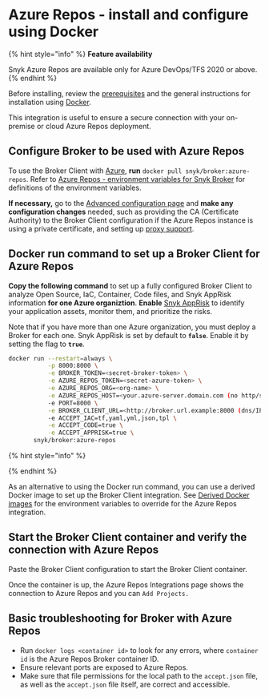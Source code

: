 # Azure Repos - install and configure using Docker

{% hint style="info" %}
**Feature availability**

Snyk Azure Repos are available only for Azure DevOps/TFS 2020 or above.
{% endhint %}

Before installing, review the [prerequisites](./) and the general instructions for installation using [Docker](../install-and-configure-broker-using-docker.md).

This integration is useful to ensure a secure connection with your on-premise or cloud Azure Repos deployment.

## Configure Broker to be used with Azure Repos

To use the Broker Client with [Azure](https://azure.microsoft.com/en-us/services/devops/), **run** `docker pull snyk/broker:azure-repos`. Refer to [Azure Repos - environment variables for Snyk Broker](azure-repos-environment-variables-for-snyk-broker.md) for definitions of the environment variables.

**If necessary,** go to the [Advanced configuration page](../advanced-configuration-for-snyk-broker-docker-installation/) and **make any configuration changes** needed, such as providing the CA (Certificate Authority) to the Broker Client configuration if the Azure Repos instance is using a private certificate, and setting up [proxy support](../advanced-configuration-for-snyk-broker-docker-installation/proxy-support-with-docker.md).

## Docker run command to set up a Broker Client for Azure Repos

**Copy the following command** to set up a fully configured Broker Client to analyze Open Source, IaC, Container, Code files, and Snyk AppRisk information **for one Azure organiztion**. **Enable** [Snyk AppRisk](../../../../scan-with-snyk/snyk-apprisk/) to identify your application assets, monitor them, and prioritize the risks.

Note that if you have more than one Azure organization, you must deploy a Broker for each one. Snyk AppRisk is set by default to **`false`**. Enable it by setting the flag to **`true`**.

```bash
docker run --restart=always \
           -p 8000:8000 \
           -e BROKER_TOKEN=<secret-broker-token> \
           -e AZURE_REPOS_TOKEN=<secret-azure-token> \
           -e AZURE_REPOS_ORG=<org-name> \
           -e AZURE_REPOS_HOST=<your.azure-server.domain.com (no http/s)> \
           -e PORT=8000 \
           -e BROKER_CLIENT_URL=<http://broker.url.example:8000 (dns/IP:port)> \
           -e ACCEPT_IAC=tf,yaml,yml,json,tpl \
           -e ACCEPT_CODE=true \
           -e ACCEPT_APPRISK=true \
       snyk/broker:azure-repos
```

{% hint style="info" %}

{% endhint %}

As an alternative to using the Docker run command, you can use a derived Docker image to set up the Broker Client integration. See [Derived Docker images](../derived-docker-images-for-broker-client-integrations-and-container-registry-agent.md) for the environment variables to override for the Azure Repos integration.

## Start the Broker Client container and verify the connection with Azure Repos

Paste the Broker Client configuration to start the Broker Client container.

Once the container is up, the Azure Repos Integrations page shows the connection to Azure Repos and you can `Add Projects.`

## Basic troubleshooting for Broker with Azure Repos

* Run `docker logs <container id>` to look for any errors, where `container id` is the Azure Repos Broker container ID.
* Ensure relevant ports are exposed to Azure Repos.
* Make sure that file permissions for the local path to the `accept.json` file, as well as the `accept.json` file itself, are correct and accessible.
